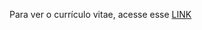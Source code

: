 
Para ver o currículo vitae, acesse esse [LINK](https://github.com/gabgovar/CV-Gabriel-Vargas/blob/main/CV_Gabriel_Vargas.pdf)

